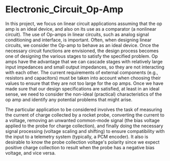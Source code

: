 # Electronic_Circuit_Op-Amp

In this project, we focus on linear circuit applications assuming that the op amp is an ideal  device, and also on its use as a comparator (a nonlinear circuit). The use of Op-amps in linear circuits, such as analog signal conditioning and interface, is important. Often, when designing linear circuits, we consider the Op-amp to behave as an ideal device. Once the necessary circuit functions are envisioned, the design process becomes one of designing the various stages to satisfy the specified problem. Op amps have the advantage that we can cascade stages with relatively large input impedances and small output impedances, so they are not interacting with each other. The current requirements of external components (e.g., resistors and capacitors) must be taken into account when choosing their values to ensure that they are not too large for the op amps. Once we have made sure that our design specifications are satisfied, at least in an ideal sense, we need to consider the non-ideal (practical) characteristics of the op amp and identify any potential problems that might arise.

The particular application to be considered involves the task of measuring the current of charge collected by  a rocket probe, converting the current to a voltage, removing an unwanted common-mode signal (the bias  voltage applied to the probe for charge collection), and finally doing the necessary signal processing  (voltage scaling and shifting) to ensure compatibility with the input to a telemetry system (typically, a PCM  encoder). It also is desirable to know the probe collection voltage's polarity since we expect positive charge  collection to result when the probe has a negative bias voltage, and vice versa.
